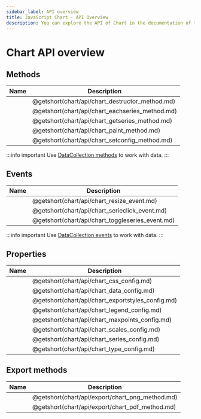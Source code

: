 ```yaml
---
sidebar_label: API overview
title: JavaScript Chart - API Overview 
description: You can explore the API of Chart in the documentation of the DHTMLX JavaScript UI library. Browse developer guides and API reference, try out code examples and live demos, and download a free 30-day evaluation version of DHTMLX Suite.
---
```


# Chart API overview

## Methods 

| Name                                     | Description                                     |
| ---------------------------------------- | ----------------------------------------------- |
| [](chart/api/chart_destructor_method.md) | @getshort(chart/api/chart_destructor_method.md) |
| [](chart/api/chart_eachseries_method.md) | @getshort(chart/api/chart_eachseries_method.md) |
| [](chart/api/chart_getseries_method.md)  | @getshort(chart/api/chart_getseries_method.md)  |
| [](chart/api/chart_paint_method.md)      | @getshort(chart/api/chart_paint_method.md)      |
| [](chart/api/chart_setconfig_method.md)  | @getshort(chart/api/chart_setconfig_method.md)  |

:::info important
Use [DataCollection methods](data_collection.md) to work with data.
:::

## Events

| Name                                      | Description                                      |
| ----------------------------------------- | ------------------------------------------------ |
| [](chart/api/chart_resize_event.md)       | @getshort(chart/api/chart_resize_event.md)       |
| [](chart/api/chart_serieclick_event.md)   | @getshort(chart/api/chart_serieclick_event.md)   |
| [](chart/api/chart_toggleseries_event.md) | @getshort(chart/api/chart_toggleseries_event.md) |

:::info important
Use [DataCollection events](data_collection.md#events) to work with data. 
:::

## Properties

| Name                                       | Description                                       |
| ------------------------------------------ | ------------------------------------------------- |
| [](chart/api/chart_css_config.md)          | @getshort(chart/api/chart_css_config.md)          |
| [](chart/api/chart_data_config.md)         | @getshort(chart/api/chart_data_config.md)         |
| [](chart/api/chart_exportstyles_config.md) | @getshort(chart/api/chart_exportstyles_config.md) |
| [](chart/api/chart_legend_config.md)       | @getshort(chart/api/chart_legend_config.md)       |
| [](chart/api/chart_maxpoints_config.md)    | @getshort(chart/api/chart_maxpoints_config.md)    |
| [](chart/api/chart_scales_config.md)       | @getshort(chart/api/chart_scales_config.md)       |
| [](chart/api/chart_series_config.md)       | @getshort(chart/api/chart_series_config.md)       |
| [](chart/api/chart_type_config.md)         | @getshort(chart/api/chart_type_config.md)         |

## Export methods

| Name                                     | Description                                     |
| ---------------------------------------- | ----------------------------------------------- |
| [](chart/api/export/chart_png_method.md) | @getshort(chart/api/export/chart_png_method.md) |
| [](chart/api/export/chart_pdf_method.md) | @getshort(chart/api/export/chart_pdf_method.md) |